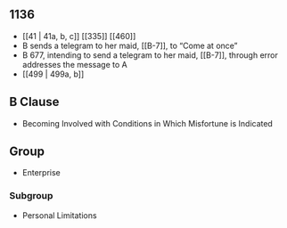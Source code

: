## 1136
- [[41 | 41a, b, c]] [[335]] [[460]] 
- B sends a telegram to her maid, [[B-7]], to “Come at once”
- B 677, intending to send a telegram to her maid, [[B-7]], through error addresses the message to A
- [[499 | 499a, b]] 

## B Clause
- Becoming Involved with Conditions in Which Misfortune is Indicated

## Group
- Enterprise

### Subgroup
- Personal Limitations

